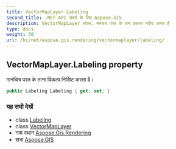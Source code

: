 ```yaml
---
title: VectorMapLayer.Labeling
second_title: .NET API संदर्भ के लिए Aspose.GIS
description: VectorMapLayer संपत्त. मनचत्र परत के तन वकल्प नर्दष्ट करत है
type: docs
weight: 30
url: /hi/net/aspose.gis.rendering/vectormaplayer/labeling/
---
```

## VectorMapLayer.Labeling property

मानचित्र परत के ताना विकल्प निर्दिष्ट करता है।

```csharp
public Labeling Labeling { get; set; }
```

### यह सभी देखें

* class [Labeling](../../../aspose.gis.rendering.labelings/labeling/)
* class [VectorMapLayer](../)
* नाम स्थान [Aspose.Gis.Rendering](../../vectormaplayer/)
* सभा [Aspose.GIS](../../../)


